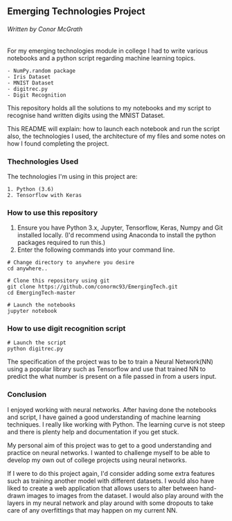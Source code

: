 ## Emerging Technologies Project
###### Written by Conor McGrath

For my emerging technologies module in college I had to write various notebooks and a python script regarding machine learning topics.

    - NumPy.random package
    - Iris Dataset
    - MNIST Dataset
    - digitrec.py
    - Digit Recognition 

This repository holds all the solutions to my notebooks and my script to recognise hand written digits using the MNIST Dataset. 

This README will explain: how to launch each notebook and run the script also, the technologies I used, the architecture of my files and some notes on how I found completing the project.

### Thechnologies Used
The technologies I'm using in this project are:

    1. Python (3.6)
    2. Tensorflow with Keras


### How to use this repository

1. Ensure you have Python 3.x, Jupyter, Tensorflow, Keras, Numpy and Git installed locally. (I'd recommend using Anaconda to install the python packages required to run this.)
2. Enter the following commands into your command line.

```
# Change directory to anywhere you desire
cd anywhere..

# Clone this repository using git
git clone https://github.com/conormc93/EmergingTech.git
cd EmergingTech-master

# Launch the notebooks
jupyter notebook

```

### How to use digit recognition script

```
# Launch the script
python digitrec.py

```

The specification of the project was to be to train a Neural Network(NN) using a popular library such as Tensorflow and use that trained NN to predict the what number is present on a file passed in from a users input.

### Conclusion
I enjoyed working with neural networks. After having done the notebooks and script, I have gained a good understanding of machine learning techniques. I really like working with Python. The learning curve is not steep and there is plenty help and documentation if you get stuck.  

My personal aim of this project was to get to a good understanding and practice on neural networks. I wanted to challenge myself to be able to develop my own out of college projects using neural networks.

If I were to do this project again, I'd consider adding some extra features such as training another model with different datasets. I would also have liked to create a web application that allows users to alter between hand-drawn images to images from the dataset. I would also play around with the layers in my neural network and play around with some dropouts to take care of any overfittings that may happen on my current NN.

